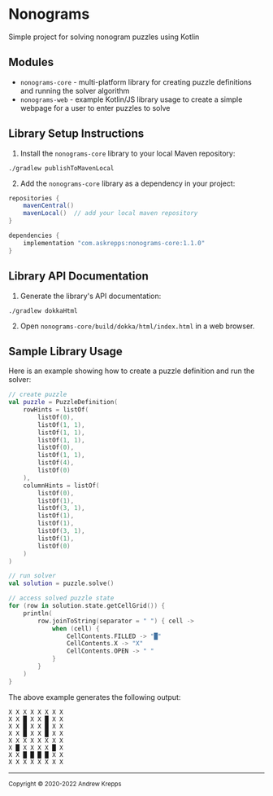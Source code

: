# Nonograms
Simple project for solving nonogram puzzles using Kotlin

## Modules

- `nonograms-core` - multi-platform library for creating puzzle definitions and running the solver algorithm
- `nonograms-web` - example Kotlin/JS library usage to create a simple webpage for a user to enter puzzles to solve

## Library Setup Instructions

1. Install the `nonograms-core` library to your local Maven repository:

```
./gradlew publishToMavenLocal
```

2. Add the `nonograms-core` library as a dependency in your project:

```groovy
repositories {
    mavenCentral()
    mavenLocal()  // add your local maven repository
}

dependencies {
    implementation "com.askrepps:nonograms-core:1.1.0"
}
```

## Library API Documentation

1. Generate the library's API documentation:

```
./gradlew dokkaHtml
```

2. Open `nonograms-core/build/dokka/html/index.html` in a web browser.

## Sample Library Usage

Here is an example showing how to create a puzzle definition and run the solver:

```kotlin
// create puzzle
val puzzle = PuzzleDefinition(
    rowHints = listOf(
        listOf(0),
        listOf(1, 1),
        listOf(1, 1),
        listOf(1, 1),
        listOf(0),
        listOf(1, 1),
        listOf(4),
        listOf(0)
    ),
    columnHints = listOf(
        listOf(0),
        listOf(1),
        listOf(3, 1),
        listOf(1),
        listOf(1),
        listOf(3, 1),
        listOf(1),
        listOf(0)
    )
)

// run solver
val solution = puzzle.solve()

// access solved puzzle state
for (row in solution.state.getCellGrid()) {
    println(
        row.joinToString(separator = " ") { cell ->
            when (cell) {
                CellContents.FILLED -> "█"
                CellContents.X -> "X"
                CellContents.OPEN -> " "
            }
        }
    )
}
```

The above example generates the following output:
```
X X X X X X X X
X X █ X X █ X X
X X █ X X █ X X
X X █ X X █ X X
X X X X X X X X
X █ X X X X █ X
X X █ █ █ █ X X
X X X X X X X X
```

<hr>
<sub>Copyright © 2020-2022 Andrew Krepps</sub>
